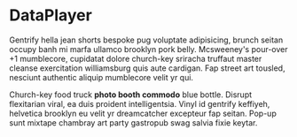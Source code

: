# DataPlayer

Gentrify hella jean shorts bespoke pug voluptate adipisicing, brunch seitan occupy banh mi marfa ullamco brooklyn pork belly. Mcsweeney's pour-over +1 mumblecore, cupidatat dolore church-key sriracha truffaut master cleanse exercitation williamsburg quis aute cardigan. Fap street art tousled, nesciunt authentic aliquip mumblecore velit yr qui. 

Church-key food truck **photo booth commodo** blue bottle. Disrupt flexitarian viral, ea duis proident intelligentsia. Vinyl id gentrify keffiyeh, helvetica brooklyn eu velit yr dreamcatcher excepteur fap seitan. Pop-up sunt mixtape chambray art party gastropub swag salvia fixie keytar.